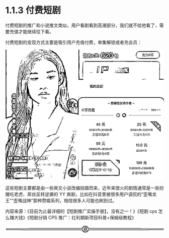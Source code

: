 # 1.1.3 付费短剧

付费短剧的推广和小说推文类似，用户看剧看到高潮部分，我们就不给他看了，需要充值才能继续往下看。

付费短剧的变现方式主要是吸引用户充值付费，单集解锁或者充会员：

![](img/fb9d7ea658867ec7d8cb8d6d408a7314.png)

这些短剧主要都是由一些爽文小说改编拍摄而来，近年来很火的剧情通常是一些扮猪吃老虎、屌丝反转逆袭的 YY 爽剧，比如在抖音里被很多用户调侃的“歪嘴龙王”“歪嘴战神”那种赘婿系列，相信很多人可能也刷到过。

内容来源：《目前为止最详细的【短剧推广实操手册】，没有之一！》《短剧 cps 怎么赚大钱》《短剧分销 CPS 推广：红利期新项目科普+保姆级教程》

![](img/e3f2879ffbe01683a4abd019b77011d8.png)